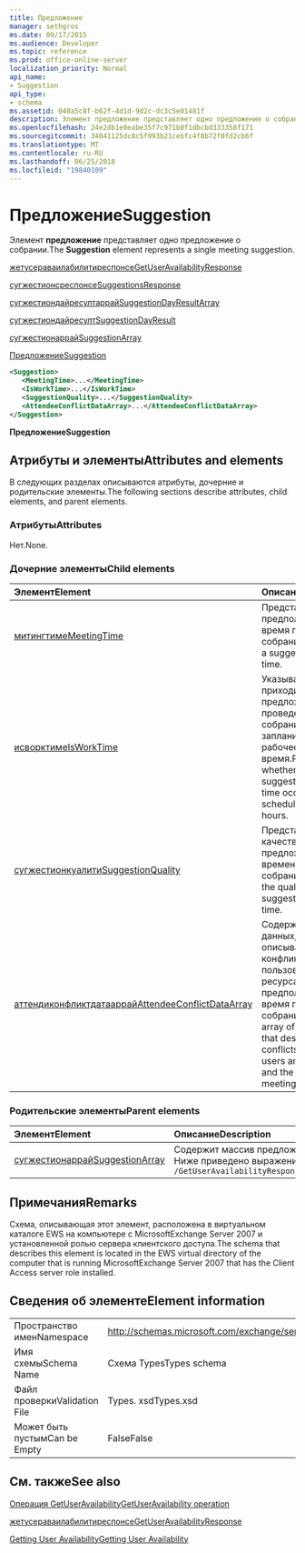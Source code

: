 ```yaml
---
title: Предложение
manager: sethgros
ms.date: 09/17/2015
ms.audience: Developer
ms.topic: reference
ms.prod: office-online-server
localization_priority: Normal
api_name:
- Suggestion
api_type:
- schema
ms.assetid: 040a5c8f-b62f-4d1d-9d2c-dc3c5e01481f
description: Элемент предложение представляет одно предложение о собрании.
ms.openlocfilehash: 24e2db1e0eabe35f7c971b0f1dbcbd333358f171
ms.sourcegitcommit: 34041125dc8c5f993b21cebfc4f8b72f0fd2cb6f
ms.translationtype: MT
ms.contentlocale: ru-RU
ms.lasthandoff: 06/25/2018
ms.locfileid: "19840109"
---
```

# <a name="suggestion"></a><span data-ttu-id="dbaa9-103">Предложение</span><span class="sxs-lookup"><span data-stu-id="dbaa9-103">Suggestion</span></span>

<span data-ttu-id="dbaa9-104">Элемент **предложение** представляет одно предложение о собрании.</span><span class="sxs-lookup"><span data-stu-id="dbaa9-104">The **Suggestion** element represents a single meeting suggestion.</span></span> 
  
[<span data-ttu-id="dbaa9-105">жетусераваилабилитиреспонсе</span><span class="sxs-lookup"><span data-stu-id="dbaa9-105">GetUserAvailabilityResponse</span></span>](getuseravailabilityresponse.md)
  
[<span data-ttu-id="dbaa9-106">сугжестионсреспонсе</span><span class="sxs-lookup"><span data-stu-id="dbaa9-106">SuggestionsResponse</span></span>](suggestionsresponse.md)
  
[<span data-ttu-id="dbaa9-107">сугжестиондайресултаррай</span><span class="sxs-lookup"><span data-stu-id="dbaa9-107">SuggestionDayResultArray</span></span>](suggestiondayresultarray.md)
  
[<span data-ttu-id="dbaa9-108">сугжестиондайресулт</span><span class="sxs-lookup"><span data-stu-id="dbaa9-108">SuggestionDayResult</span></span>](suggestiondayresult.md)
  
[<span data-ttu-id="dbaa9-109">сугжестионаррай</span><span class="sxs-lookup"><span data-stu-id="dbaa9-109">SuggestionArray</span></span>](suggestionarray.md)
  
[<span data-ttu-id="dbaa9-110">Предложение</span><span class="sxs-lookup"><span data-stu-id="dbaa9-110">Suggestion</span></span>](suggestion.md)
  
```xml
<Suggestion>
   <MeetingTime>...</MeetingTime>
   <IsWorkTime>...</IsWorkTime>
   <SuggestionQuality>...</SuggestionQuality>
   <AttendeeConflictDataArray>...</AttendeeConflictDataArray>
</Suggestion>
```

 <span data-ttu-id="dbaa9-111">**Предложение**</span><span class="sxs-lookup"><span data-stu-id="dbaa9-111">**Suggestion**</span></span>
## <a name="attributes-and-elements"></a><span data-ttu-id="dbaa9-112">Атрибуты и элементы</span><span class="sxs-lookup"><span data-stu-id="dbaa9-112">Attributes and elements</span></span>

<span data-ttu-id="dbaa9-113">В следующих разделах описываются атрибуты, дочерние и родительские элементы.</span><span class="sxs-lookup"><span data-stu-id="dbaa9-113">The following sections describe attributes, child elements, and parent elements.</span></span>
  
### <a name="attributes"></a><span data-ttu-id="dbaa9-114">Атрибуты</span><span class="sxs-lookup"><span data-stu-id="dbaa9-114">Attributes</span></span>

<span data-ttu-id="dbaa9-115">Нет.</span><span class="sxs-lookup"><span data-stu-id="dbaa9-115">None.</span></span>
  
### <a name="child-elements"></a><span data-ttu-id="dbaa9-116">Дочерние элементы</span><span class="sxs-lookup"><span data-stu-id="dbaa9-116">Child elements</span></span>

|<span data-ttu-id="dbaa9-117">**Элемент**</span><span class="sxs-lookup"><span data-stu-id="dbaa9-117">**Element**</span></span>|<span data-ttu-id="dbaa9-118">**Описание**</span><span class="sxs-lookup"><span data-stu-id="dbaa9-118">**Description**</span></span>|
|:-----|:-----|
|[<span data-ttu-id="dbaa9-119">митингтиме</span><span class="sxs-lookup"><span data-stu-id="dbaa9-119">MeetingTime</span></span>](meetingtime.md) <br/> |<span data-ttu-id="dbaa9-120">Представляет предполагаемое время проведения собрания.</span><span class="sxs-lookup"><span data-stu-id="dbaa9-120">Represents a suggested meeting time.</span></span>  <br/> |
|[<span data-ttu-id="dbaa9-121">исворктиме</span><span class="sxs-lookup"><span data-stu-id="dbaa9-121">IsWorkTime</span></span>](isworktime.md) <br/> |<span data-ttu-id="dbaa9-122">Указывает, приходится ли предложенное время проведения собрания на запланированное рабочее время.</span><span class="sxs-lookup"><span data-stu-id="dbaa9-122">Represents whether the suggested meeting time occurs during scheduled work hours.</span></span>  <br/> |
|[<span data-ttu-id="dbaa9-123">сугжестионкуалити</span><span class="sxs-lookup"><span data-stu-id="dbaa9-123">SuggestionQuality</span></span>](suggestionquality.md) <br/> |<span data-ttu-id="dbaa9-124">Представляет качество предложенного времени проведения собрания.</span><span class="sxs-lookup"><span data-stu-id="dbaa9-124">Represents the quality of the suggested meeting time.</span></span>  <br/> |
|[<span data-ttu-id="dbaa9-125">аттендиконфликтдатааррай</span><span class="sxs-lookup"><span data-stu-id="dbaa9-125">AttendeeConflictDataArray</span></span>](attendeeconflictdataarray.md) <br/> |<span data-ttu-id="dbaa9-126">Содержит массив данных, описывающих конфликты между пользователями и ресурсами, а также предполагаемое время проведения собрания.</span><span class="sxs-lookup"><span data-stu-id="dbaa9-126">Contains an array of information that describes conflicts between users and resources and the suggested meeting time.</span></span>  <br/> |
   
### <a name="parent-elements"></a><span data-ttu-id="dbaa9-127">Родительские элементы</span><span class="sxs-lookup"><span data-stu-id="dbaa9-127">Parent elements</span></span>

|<span data-ttu-id="dbaa9-128">**Элемент**</span><span class="sxs-lookup"><span data-stu-id="dbaa9-128">**Element**</span></span>|<span data-ttu-id="dbaa9-129">**Описание**</span><span class="sxs-lookup"><span data-stu-id="dbaa9-129">**Description**</span></span>|
|:-----|:-----|
|[<span data-ttu-id="dbaa9-130">сугжестионаррай</span><span class="sxs-lookup"><span data-stu-id="dbaa9-130">SuggestionArray</span></span>](suggestionarray.md) <br/> |<span data-ttu-id="dbaa9-131">Содержит массив предложенного времени проведения собрания.</span><span class="sxs-lookup"><span data-stu-id="dbaa9-131">Contains an array of suggested meeting times.</span></span>  <br/> <span data-ttu-id="dbaa9-132">Ниже приведено выражение XPath для этого элемента:</span><span class="sxs-lookup"><span data-stu-id="dbaa9-132">The following is the XPath expression to this element:</span></span>  <br/>  `/GetUserAvailabilityResponse/SuggestionsResponse/SuggestionDayResultArray/SuggestionDayResult[i]/SuggestionArray` <br/> |
   
## <a name="remarks"></a><span data-ttu-id="dbaa9-133">Примечания</span><span class="sxs-lookup"><span data-stu-id="dbaa9-133">Remarks</span></span>

<span data-ttu-id="dbaa9-134">Схема, описывающая этот элемент, расположена в виртуальном каталоге EWS на компьютере с MicrosoftExchange Server 2007 и установленной ролью сервера клиентского доступа.</span><span class="sxs-lookup"><span data-stu-id="dbaa9-134">The schema that describes this element is located in the EWS virtual directory of the computer that is running MicrosoftExchange Server 2007 that has the Client Access server role installed.</span></span>
  
## <a name="element-information"></a><span data-ttu-id="dbaa9-135">Сведения об элементе</span><span class="sxs-lookup"><span data-stu-id="dbaa9-135">Element information</span></span>

|||
|:-----|:-----|
|<span data-ttu-id="dbaa9-136">Пространство имен</span><span class="sxs-lookup"><span data-stu-id="dbaa9-136">Namespace</span></span>  <br/> |http://schemas.microsoft.com/exchange/services/2006/types  <br/> |
|<span data-ttu-id="dbaa9-137">Имя схемы</span><span class="sxs-lookup"><span data-stu-id="dbaa9-137">Schema Name</span></span>  <br/> |<span data-ttu-id="dbaa9-138">Схема Types</span><span class="sxs-lookup"><span data-stu-id="dbaa9-138">Types schema</span></span>  <br/> |
|<span data-ttu-id="dbaa9-139">Файл проверки</span><span class="sxs-lookup"><span data-stu-id="dbaa9-139">Validation File</span></span>  <br/> |<span data-ttu-id="dbaa9-140">Types. xsd</span><span class="sxs-lookup"><span data-stu-id="dbaa9-140">Types.xsd</span></span>  <br/> |
|<span data-ttu-id="dbaa9-141">Может быть пустым</span><span class="sxs-lookup"><span data-stu-id="dbaa9-141">Can be Empty</span></span>  <br/> |<span data-ttu-id="dbaa9-142">False</span><span class="sxs-lookup"><span data-stu-id="dbaa9-142">False</span></span>  <br/> |
   
## <a name="see-also"></a><span data-ttu-id="dbaa9-143">См. также</span><span class="sxs-lookup"><span data-stu-id="dbaa9-143">See also</span></span>



[<span data-ttu-id="dbaa9-144">Операция GetUserAvailability</span><span class="sxs-lookup"><span data-stu-id="dbaa9-144">GetUserAvailability operation</span></span>](getuseravailability-operation.md)
  
[<span data-ttu-id="dbaa9-145">жетусераваилабилитиреспонсе</span><span class="sxs-lookup"><span data-stu-id="dbaa9-145">GetUserAvailabilityResponse</span></span>](getuseravailabilityresponse.md)


[<span data-ttu-id="dbaa9-146">Getting User Availability</span><span class="sxs-lookup"><span data-stu-id="dbaa9-146">Getting User Availability</span></span>](http://msdn.microsoft.com/library/d4133fcb-9b0f-4e6b-aadf-a389da83516a%28Office.15%29.aspx)

